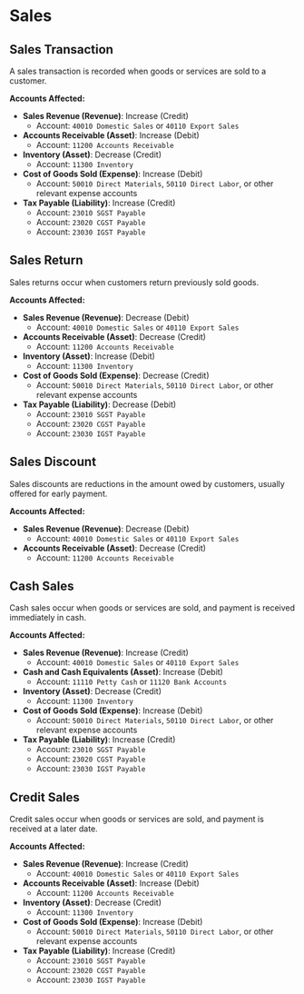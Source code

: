 # Sales

## Sales Transaction
A sales transaction is recorded when goods or services are sold to a customer.

**Accounts Affected:**

- **Sales Revenue (Revenue)**: Increase (Credit)
  - Account: `40010 Domestic Sales` or `40110 Export Sales`
- **Accounts Receivable (Asset)**: Increase (Debit)
  - Account: `11200 Accounts Receivable`
- **Inventory (Asset)**: Decrease (Credit)
  - Account: `11300 Inventory`
- **Cost of Goods Sold (Expense)**: Increase (Debit)
  - Account: `50010 Direct Materials`, `50110 Direct Labor`, or other relevant expense accounts
- **Tax Payable (Liability)**: Increase (Credit)
  - Account: `23010 SGST Payable`
  - Account: `23020 CGST Payable`
  - Account: `23030 IGST Payable`

## Sales Return
Sales returns occur when customers return previously sold goods.

**Accounts Affected:**

- **Sales Revenue (Revenue)**: Decrease (Debit)
  - Account: `40010 Domestic Sales` or `40110 Export Sales`
- **Accounts Receivable (Asset)**: Decrease (Credit)
  - Account: `11200 Accounts Receivable`
- **Inventory (Asset)**: Increase (Debit)
  - Account: `11300 Inventory`
- **Cost of Goods Sold (Expense)**: Decrease (Credit)
  - Account: `50010 Direct Materials`, `50110 Direct Labor`, or other relevant expense accounts
- **Tax Payable (Liability)**: Decrease (Debit)
  - Account: `23010 SGST Payable`
  - Account: `23020 CGST Payable`
  - Account: `23030 IGST Payable`

## Sales Discount
Sales discounts are reductions in the amount owed by customers, usually offered for early payment.

**Accounts Affected:**

- **Sales Revenue (Revenue)**: Decrease (Debit)
  - Account: `40010 Domestic Sales` or `40110 Export Sales`
- **Accounts Receivable (Asset)**: Decrease (Credit)
  - Account: `11200 Accounts Receivable`

## Cash Sales
Cash sales occur when goods or services are sold, and payment is received immediately in cash.

**Accounts Affected:**

- **Sales Revenue (Revenue)**: Increase (Credit)
  - Account: `40010 Domestic Sales` or `40110 Export Sales`
- **Cash and Cash Equivalents (Asset)**: Increase (Debit)
  - Account: `11110 Petty Cash` or `11120 Bank Accounts`
- **Inventory (Asset)**: Decrease (Credit)
  - Account: `11300 Inventory`
- **Cost of Goods Sold (Expense)**: Increase (Debit)
  - Account: `50010 Direct Materials`, `50110 Direct Labor`, or other relevant expense accounts
- **Tax Payable (Liability)**: Increase (Credit)
  - Account: `23010 SGST Payable`
  - Account: `23020 CGST Payable`
  - Account: `23030 IGST Payable`

## Credit Sales
Credit sales occur when goods or services are sold, and payment is received at a later date.

**Accounts Affected:**

- **Sales Revenue (Revenue)**: Increase (Credit)
  - Account: `40010 Domestic Sales` or `40110 Export Sales`
- **Accounts Receivable (Asset)**: Increase (Debit)
  - Account: `11200 Accounts Receivable`
- **Inventory (Asset)**: Decrease (Credit)
  - Account: `11300 Inventory`
- **Cost of Goods Sold (Expense)**: Increase (Debit)
  - Account: `50010 Direct Materials`, `50110 Direct Labor`, or other relevant expense accounts
- **Tax Payable (Liability)**: Increase (Credit)
  - Account: `23010 SGST Payable`
  - Account: `23020 CGST Payable`
  - Account: `23030 IGST Payable`
